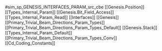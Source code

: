 #sim_sp_GENESIS_INTERFACES_PARAM_src_cbe
[[Genesis.Position]]
[[Types_Internal_Param]]
[[Genesis.Bit_Field_Access]]
[[Types_Internal_Param_Read]]
[[Interfaces]]
[[Genesis]]
[[Primary_Trivial_Beam_Directions_Param_Types]]
[[Primary_Trivial_Beam_Directions_Param_Types_Default]]
[[Genesis.Stack]]
[[Types_Internal_Param_Default]]
[[Primary_Trivial_Beam_Directions_Param_Types_Conv]]
[[Cd_Coding_Constants]]
